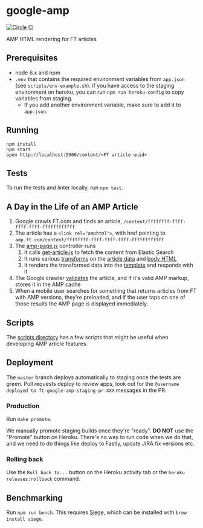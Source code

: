 google-amp
===

[![Circle CI](https://circleci.com/gh/Financial-Times/google-amp/tree/master.svg?style=svg)](https://circleci.com/gh/Financial-Times/google-amp/tree/master)

AMP HTML rendering for FT articles

Prerequisites
---

 - node 6.x and npm
 - `.env` that contains the required environment variables from `app.json` (see `scripts/env-example.sh`). if you have access to the staging environment on heroku, you can run `npm run heroku-config` to copy variables from staging.
   - If you add another environment variable, make sure to add it to `app.json`.

Running
---
```
npm install
npm start
open http://localhost:5000/content/<FT article uuid>
```

Tests
---

To run the tests and linter locally, run `npm test`.

A Day in the Life of an AMP Article
---

1. Google crawls FT.com and finds an article, `/content/ffffffff-ffff-ffff-ffff-ffffffffffff`
2. The article has a `<link rel="amphtml">`, with href pointing to `amp.ft.com/content/ffffffff-ffff-ffff-ffff-ffffffffffff`
3. The [amp-page.js](server/controllers/amp-page.js) controller runs
    1. It calls [get-article.js](server/lib/article/get-article.js) to fetch the content from Elastic Search
    2. It runs various [transforms](server/lib/transforms) on the [article data](server/lib/transforms/article.js) and [body HTML](server/lib/transforms/body.js)
    3. It renders the transformed data into the [template](views/article.html) and responds with it
4. The Google crawler [validates](https://www.ampproject.org/docs/guides/validate) the article, and if it's valid AMP markup, stores it in the AMP cache
5. When a mobile user searches for something that returns articles from FT with AMP versions, they're preloaded, and if the user taps on one of those results the AMP page is displayed immediately.

Scripts
---

The [scripts directory](scripts) has a few scripts that might be useful when developing AMP article features.

Deployment
---

The `master` branch deploys automatically to staging once the tests are green. Pull requests deploy to review apps, look out for the `@username deployed to ft-google-amp-staging-pr-XXX` messages in the PR.

### Production

Run `make promote`.

We manually promote staging builds once they're "ready". **DO NOT** use the "Promote" button on Heroku. There's no way to run code when we do that, and we need to do things like deploy to Fastly, update JIRA fix versions etc.

### Rolling back

Use the `Roll back to...` button on the Heroku activity tab or the `heroku releases:rollback` command.

Benchmarking
------------

Run `npm run bench`. This requires [Siege](https://www.joedog.org/siege-home/), which can be installed with `brew install siege`.
